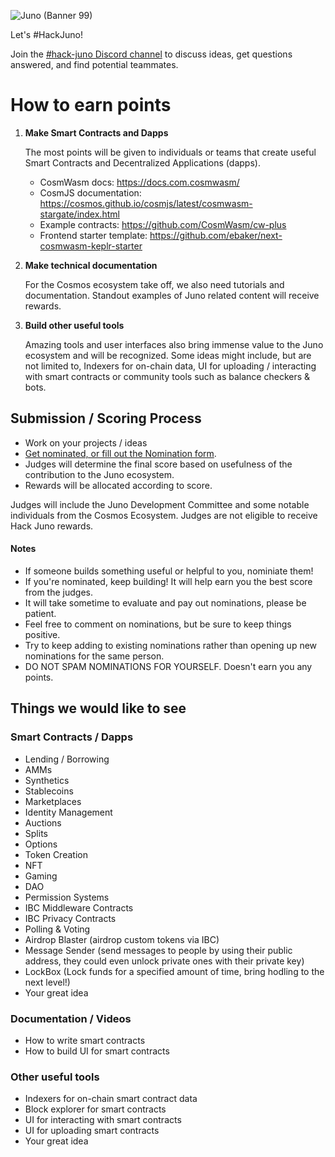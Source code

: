 ![Juno (Banner 99)](https://user-images.githubusercontent.com/79812965/126158359-90a717b0-cd7c-4304-b477-9d90cc3f6cc7.png)

Let's #HackJuno!

Join the [#hack-juno Discord channel](https://discord.gg/c7TW2WZQxP) to discuss ideas, get questions answered, and find potential teammates.

# How to earn points

1. **Make Smart Contracts and Dapps**

   The most points will be given to individuals or teams that create useful Smart Contracts and Decentralized Applications (dapps).

   - CosmWasm docs: https://docs.com.cosmwasm/
   - CosmJS documentation: https://cosmos.github.io/cosmjs/latest/cosmwasm-stargate/index.html
   - Example contracts: https://github.com/CosmWasm/cw-plus
   - Frontend starter template: https://github.com/ebaker/next-cosmwasm-keplr-starter

2. **Make technical documentation**

   For the Cosmos ecosystem take off, we also need tutorials and documentation. Standout examples of Juno related content will receive rewards.

3. **Build other useful tools**

   Amazing tools and user interfaces also bring immense value to the Juno ecosystem and will be recognized. Some ideas might include, but are not limited to, Indexers for on-chain data, UI for uploading / interacting with smart contracts or community tools such as balance checkers & bots.

## Submission / Scoring Process

- Work on your projects / ideas
- [Get nominated, or fill out the Nomination form](https://github.com/CosmosContracts/hack-juno/issues/new?assignees=&labels=Nomination&template=nomination.md&title=%5BNomination%5D).
- Judges will determine the final score based on usefulness of the contribution to the Juno ecosystem.
- Rewards will be allocated according to score.

Judges will include the Juno Development Committee and some notable individuals from the Cosmos Ecosystem. Judges are not eligible to receive Hack Juno rewards.

#### Notes

- If someone builds something useful or helpful to you, nominiate them!
- If you're nominated, keep building! It will help earn you the best score from the judges.
- It will take sometime to evaluate and pay out nominations, please be patient.
- Feel free to comment on nominations, but be sure to keep things positive.
- Try to keep adding to existing nominations rather than opening up new nominations for the same person.
- DO NOT SPAM NOMINATIONS FOR YOURSELF. Doesn't earn you any points.

## Things we would like to see

### Smart Contracts / Dapps

- Lending / Borrowing
- AMMs
- Synthetics
- Stablecoins
- Marketplaces
- Identity Management
- Auctions
- Splits
- Options
- Token Creation
- NFT
- Gaming
- DAO
- Permission Systems
- IBC Middleware Contracts
- IBC Privacy Contracts
- Polling & Voting
- Airdrop Blaster (airdrop custom tokens via IBC)
- Message Sender (send messages to people by using their public address, they could even unlock private ones with their private key)
- LockBox (Lock funds for a specified amount of time, bring hodling to the next level!)
- Your great idea

### Documentation / Videos

- How to write smart contracts
- How to build UI for smart contracts

### Other useful tools

- Indexers for on-chain smart contract data
- Block explorer for smart contracts
- UI for interacting with smart contracts
- UI for uploading smart contracts
- Your great idea
